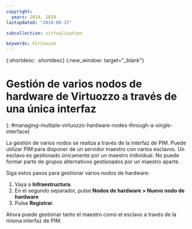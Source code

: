 ```yaml
---
copyright:
  years: 2014, 2018
lastupdated: "2018-08-15"

subcollection: virtualization

keywords: Virtuozzo
---
```

{:shortdesc: .shortdesc}
{:new_window: target="_blank"}

# Gestión de varios nodos de hardware de Virtuozzo a través de una única interfaz
{: #managing-multiple-virtuozzo-hardware-nodes-through-a-single-interface}

La gestión de varios nodos se realiza a través de la interfaz de PIM. Puede utilizar PIM para disponer de un servidor maestro con varios esclavos. Un esclavo es gestionado únicamente por un maestro individual. No puede formar parte de grupos alternativos gestionados por un maestro aparte.

Siga estos pasos para gestionar varios nodos de hardware:

1. Vaya a **Infraestructura**.
2. En el segundo separador, pulse **Nodos de hardware > Nuevo nodo de hardware**
3. Pulse **Registrar**.

Ahora puede gestionar tanto el maestro como el esclavo a través de la misma interfaz de PIM.
